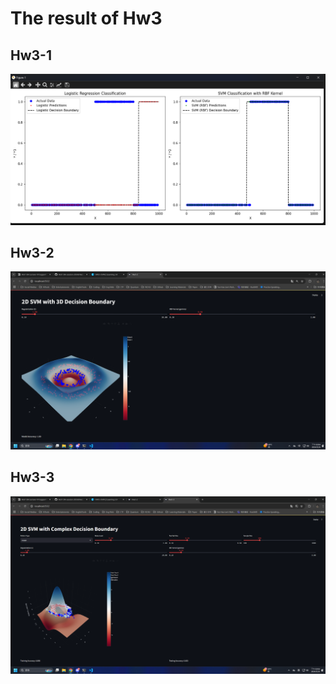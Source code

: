 # The result of Hw3
## Hw3-1
![alt text](/Hw3/pics/image.png)

## Hw3-2
![alt text](/Hw3/pics/image-1.png)

## Hw3-3
![alt text](/Hw3/pics/image-2.png)
